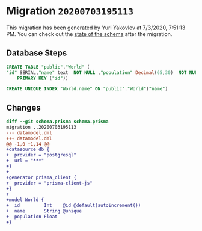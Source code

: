 # Migration `20200703195113`

This migration has been generated by Yuri Yakovlev at 7/3/2020, 7:51:13 PM.
You can check out the [state of the schema](./schema.prisma) after the migration.

## Database Steps

```sql
CREATE TABLE "public"."World" (
"id" SERIAL,"name" text  NOT NULL ,"population" Decimal(65,30)  NOT NULL ,
    PRIMARY KEY ("id"))

CREATE UNIQUE INDEX "World.name" ON "public"."World"("name")
```

## Changes

```diff
diff --git schema.prisma schema.prisma
migration ..20200703195113
--- datamodel.dml
+++ datamodel.dml
@@ -1,0 +1,14 @@
+datasource db {
+  provider = "postgresql"
+  url = "***"
+}
+
+generator prisma_client {
+  provider = "prisma-client-js"
+}
+
+model World {
+  id         Int    @id @default(autoincrement())
+  name       String @unique
+  population Float
+}
```



